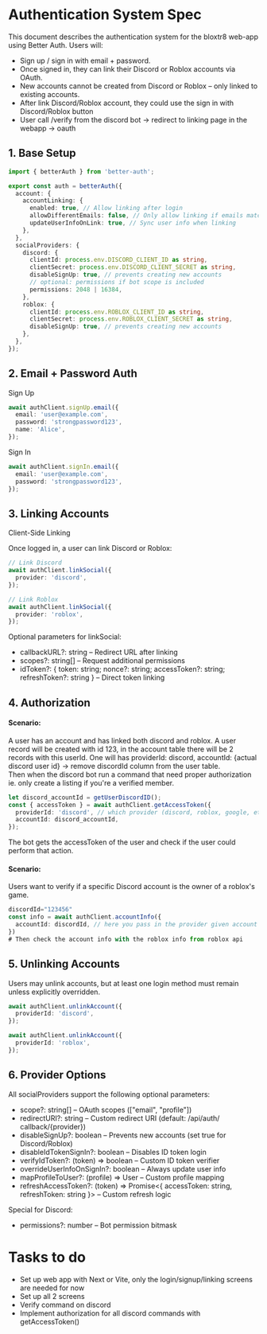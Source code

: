 # Authentication System Spec

This document describes the authentication system for the bloxtr8 web-app using Better Auth. Users will:

- Sign up / sign in with email + password.
- Once signed in, they can link their Discord or Roblox accounts via OAuth.
- New accounts cannot be created from Discord or Roblox – only linked to existing accounts.
- After link Discord/Roblox account, they could use the sign in with Discord/Roblox button
- User call /verify from the discord bot -> redirect to linking page in the webapp -> oauth

## 1. Base Setup

```ts
import { betterAuth } from 'better-auth';

export const auth = betterAuth({
  account: {
    accountLinking: {
      enabled: true, // Allow linking after login
      allowDifferentEmails: false, // Only allow linking if emails match
      updateUserInfoOnLink: true, // Sync user info when linking
    },
  },
  socialProviders: {
    discord: {
      clientId: process.env.DISCORD_CLIENT_ID as string,
      clientSecret: process.env.DISCORD_CLIENT_SECRET as string,
      disableSignUp: true, // prevents creating new accounts
      // optional: permissions if bot scope is included
      permissions: 2048 | 16384,
    },
    roblox: {
      clientId: process.env.ROBLOX_CLIENT_ID as string,
      clientSecret: process.env.ROBLOX_CLIENT_SECRET as string,
      disableSignUp: true, // prevents creating new accounts
    },
  },
});
```

## 2. Email + Password Auth

Sign Up

```ts
await authClient.signUp.email({
  email: 'user@example.com',
  password: 'strongpassword123',
  name: 'Alice',
});
```

Sign In

```ts
await authClient.signIn.email({
  email: 'user@example.com',
  password: 'strongpassword123',
});
```

## 3. Linking Accounts

Client-Side Linking

Once logged in, a user can link Discord or Roblox:

```ts
// Link Discord
await authClient.linkSocial({
  provider: 'discord',
});

// Link Roblox
await authClient.linkSocial({
  provider: 'roblox',
});
```

Optional parameters for linkSocial:

- callbackURL?: string – Redirect URL after linking
- scopes?: string[] – Request additional permissions
- idToken?: { token: string; nonce?: string; accessToken?: string; refreshToken?: string } – Direct token linking

## 4. Authorization

#### Scenario:

A user has an account and has linked both discord and roblox. A user record will be created with id 123, in the account table there will be 2 records with this userId. One will has providerId: discord, accountId: {actual discord user id} -> remove discordId column from the user table.
<br>
Then when the discord bot run a command that need proper authorization ie. only create a listing if you're a verified member.

```ts
let discord_accountId = getUserDiscordID();
const { accessToken } = await authClient.getAccessToken({
  providerId: 'discord', // which provider (discord, roblox, google, etc.)
  accountId: discord_accountId,
});
```

The bot gets the accessToken of the user and check if the user could perform that action.

#### Scenario:

Users want to verify if a specific Discord account is the owner of a roblox's game.

```ts
discordId="123456"
const info = await authClient.accountInfo({
  accountId: discordId, // here you pass in the provider given account id, the provider is automatically detected from the account id
})
# Then check the account info with the roblox info from roblox api
```

## 5. Unlinking Accounts

Users may unlink accounts, but at least one login method must remain unless explicitly overridden.

```ts
await authClient.unlinkAccount({
  providerId: 'discord',
});

await authClient.unlinkAccount({
  providerId: 'roblox',
});
```

## 6. Provider Options

All socialProviders support the following optional parameters:

- scope?: string[] – OAuth scopes (["email", "profile"])
- redirectURI?: string – Custom redirect URI (default: /api/auth/ callback/{provider})
- disableSignUp?: boolean – Prevents new accounts (set true for Discord/Roblox)
- disableIdTokenSignIn?: boolean – Disables ID token login
- verifyIdToken?: (token) => boolean – Custom ID token verifier
- overrideUserInfoOnSignIn?: boolean – Always update user info
- mapProfileToUser?: (profile) => User – Custom profile mapping
- refreshAccessToken?: (token) => Promise<{ accessToken: string, refreshToken: string }> – Custom refresh logic

Special for Discord:

- permissions?: number – Bot permission bitmask

# Tasks to do

- Set up web app with Next or Vite, only the login/signup/linking screens are needed for now
- Set up all 2 screens
- Verify command on discord
- Implement authorization for all discord commands with getAccessToken()
